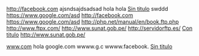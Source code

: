 http://facebook.com
ajsndsajdsadsad hola
hola
[Sin titulo](http://joedicastro.com) swddd https://www.google.com/asd
http://facebook.com
https://www.google.com/asd
http://php.net/manual/en/book.ftp.php
http://www.ftpx.com/
http://www.sunat.gob.pe/
http://servidorftp.es/
[Con titulo](http://joedicastro.com/asdhshshhs)
http://www.sunat.gob.pe/

www.com
hola
google.com
wwww.g.c
wwww.facebook.
[Sin titulo](wwww.facebook.com)
